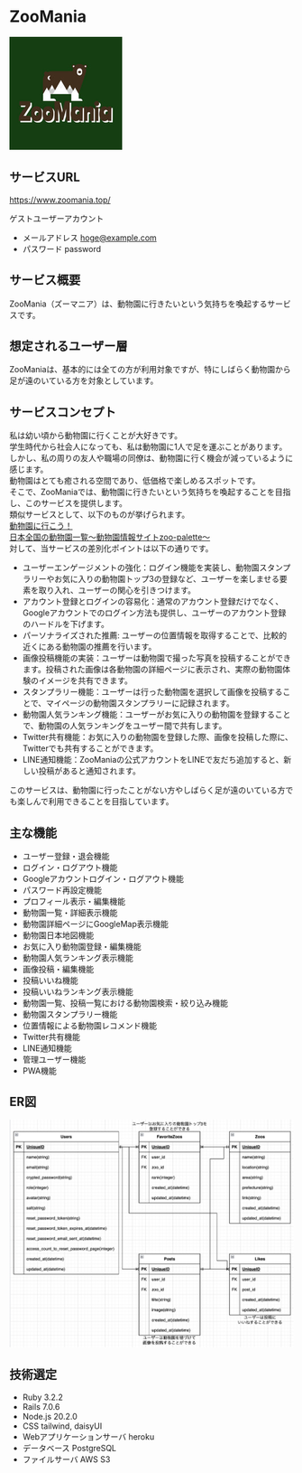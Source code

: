 # ZooMania  
<img src="app/assets/images/logo.jpg" width="200x200">  
  
## サービスURL  
https://www.zoomania.top/  
  
ゲストユーザーアカウント  
* メールアドレス hoge@example.com  
* パスワード password  
  
## サービス概要  
ZooMania（ズーマニア）は、動物園に行きたいという気持ちを喚起するサービスです。  
  
## 想定されるユーザー層  
ZooManiaは、基本的には全ての方が利用対象ですが、特にしばらく動物園から足が遠のいている方を対象としています。  
  
## サービスコンセプト  
私は幼い頃から動物園に行くことが大好きです。  
学生時代から社会人になっても、私は動物園に1人で足を運ぶことがあります。  
しかし、私の周りの友人や職場の同僚は、動物園に行く機会が減っているように感じます。  
動物園はとても癒される空間であり、低価格で楽しめるスポットです。  
そこで、ZooManiaでは、動物園に行きたいという気持ちを喚起することを目指し、このサービスを提供します。  
類似サービスとして、以下のものが挙げられます。  
[動物園に行こう！](https://doubutsuen.net/index.html)  
[日本全国の動物園一覧～動物園情報サイトzoo-palette～](https://www.zoo-palette.com/%E6%97%A5%E6%9C%AC%E5%85%A8%E5%9B%BD%E3%81%AE%E5%8B%95%E7%89%A9%E5%9C%92%E4%B8%80%E8%A6%A7/)  
対して、当サービスの差別化ポイントは以下の通りです。  
* ユーザーエンゲージメントの強化：ログイン機能を実装し、動物園スタンプラリーやお気に入りの動物園トップ3の登録など、ユーザーを楽しませる要素を取り入れ、ユーザーの関心を引きつけます。  
* アカウント登録とログインの容易化：通常のアカウント登録だけでなく、Googleアカウントでのログイン方法も提供し、ユーザーのアカウント登録のハードルを下げます。  
* パーソナライズされた推薦: ユーザーの位置情報を取得することで、比較的近くにある動物園の推薦を行います。  
* 画像投稿機能の実装：ユーザーは動物園で撮った写真を投稿することができます。投稿された画像は各動物園の詳細ページに表示され、実際の動物園体験のイメージを共有できます。  
* スタンプラリー機能：ユーザーは行った動物園を選択して画像を投稿することで、マイページの動物園スタンプラリーに記録されます。  
* 動物園人気ランキング機能：ユーザーがお気に入りの動物園を登録することで、動物園の人気ランキングをユーザー間で共有します。  
* Twitter共有機能：お気に入りの動物園を登録した際、画像を投稿した際に、Twitterでも共有することができます。  
* LINE通知機能：ZooManiaの公式アカウントをLINEで友だち追加すると、新しい投稿があると通知されます。  
  
このサービスは、動物園に行ったことがない方やしばらく足が遠のいている方でも楽しんで利用できることを目指しています。  
  
## 主な機能  
* ユーザー登録・退会機能  
* ログイン・ログアウト機能  
* Googleアカウントログイン・ログアウト機能  
* パスワード再設定機能  
* プロフィール表示・編集機能  
* 動物園一覧・詳細表示機能  
* 動物園詳細ページにGoogleMap表示機能  
* 動物園日本地図機能  
* お気に入り動物園登録・編集機能  
* 動物園人気ランキング表示機能  
* 画像投稿・編集機能  
* 投稿いいね機能  
* 投稿いいねランキング表示機能  
* 動物園一覧、投稿一覧における動物園検索・絞り込み機能  
* 動物園スタンプラリー機能  
* 位置情報による動物園レコメンド機能  
* Twitter共有機能  
* LINE通知機能  
* 管理ユーザー機能  
* PWA機能  
  
## ER図  
<img src="app/assets/images/ER.jpg" width="800x1200">  
  
## 技術選定  
* Ruby 3.2.2  
* Rails 7.0.6  
* Node.js 20.2.0  
* CSS tailwind, daisyUI  
* Webアプリケーションサーバ heroku  
* データベース PostgreSQL  
* ファイルサーバ AWS S3  
